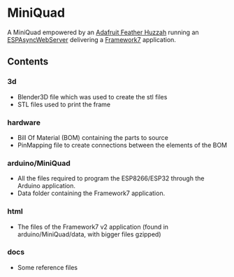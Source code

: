 # MiniQuad

A MiniQuad empowered by an [Adafruit Feather Huzzah](https://www.adafruit.com/product/2821) 
running an [ESPAsyncWebServer](https://github.com/me-no-dev/ESPAsyncWebServer) 
delivering a [Framework7](http://framework7.io/) application.

## Contents

### 3d
- Blender3D file which was used to create the stl files
- STL files used to print the frame

### hardware
- Bill Of Material (BOM) containing the parts to source
- PinMapping file to create connections between the elements of the BOM
 
### arduino/MiniQuad
- All the files required to program the ESP8266/ESP32 through the Arduino application.
- Data folder containing the Framework7 application.

### html
- The files of the Framework7 v2 application (found in arduino/MiniQuad/data, with bigger files gzipped)

### docs
- Some reference files